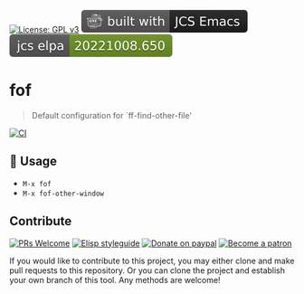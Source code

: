 [![License: GPL v3](https://img.shields.io/badge/License-GPL%20v3-blue.svg)](https://www.gnu.org/licenses/gpl-3.0)
[![Built with](https://raw.githubusercontent.com/jcs-emacs/badges/161a8e892ac7a9e90cc8add538e49025ebb66b71/others/built-with/dark.svg)](https://jcs-emacs.github.io/)
[![JCS-ELPA](https://raw.githubusercontent.com/jcs-emacs/badges/master/elpa/v/fof.svg)](https://jcs-emacs.github.io/jcs-elpa/#/fof)

# fof
> Default configuration for `ff-find-other-file'

[![CI](https://github.com/jcs-elpa/fof/actions/workflows/test.yml/badge.svg)](https://github.com/jcs-elpa/fof/actions/workflows/test.yml)

## 🔨 Usage

* `M-x fof`
* `M-x fof-other-window`

## Contribute

[![PRs Welcome](https://img.shields.io/badge/PRs-welcome-brightgreen.svg)](http://makeapullrequest.com)
[![Elisp styleguide](https://img.shields.io/badge/elisp-style%20guide-purple)](https://github.com/bbatsov/emacs-lisp-style-guide)
[![Donate on paypal](https://img.shields.io/badge/paypal-donate-1?logo=paypal&color=blue)](https://www.paypal.me/jcs090218)
[![Become a patron](https://img.shields.io/badge/patreon-become%20a%20patron-orange.svg?logo=patreon)](https://www.patreon.com/jcs090218)

If you would like to contribute to this project, you may either 
clone and make pull requests to this repository. Or you can 
clone the project and establish your own branch of this tool. 
Any methods are welcome!

